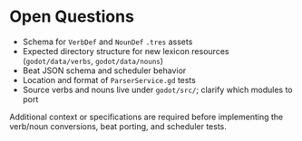 # Open Questions

- Schema for `VerbDef` and `NounDef` `.tres` assets
- Expected directory structure for new lexicon resources (`godot/data/verbs`, `godot/data/nouns`)
- Beat JSON schema and scheduler behavior
- Location and format of `ParserService.gd` tests
- Source verbs and nouns live under `godot/src/`; clarify which modules to port

Additional context or specifications are required before implementing the verb/noun conversions, beat porting, and scheduler tests.
